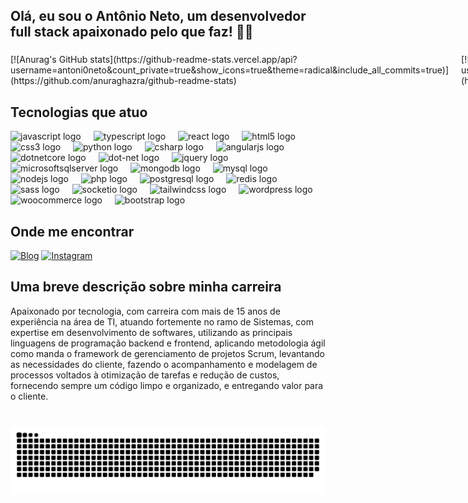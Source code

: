 <h2 align="left">Olá, eu sou o Antônio Neto, um desenvolvedor full stack apaixonado pelo que faz! 🖐🏻</h2>

###

<div style="display: flex; justify-content: space-between;">
  <div style="flex: 1; margin-right: 10px;">
    [![Anurag's GitHub stats](https://github-readme-stats.vercel.app/api?username=antoni0neto&count_private=true&show_icons=true&theme=radical&include_all_commits=true)](https://github.com/anuraghazra/github-readme-stats)
  </div>
  <div style="flex: 1; margin-left: 10px;">
    [![Top Langs](https://github-readme-stats.vercel.app/api/top-langs/?username=antoni0neto&count_private=true&layout=compact&theme=radical)](https://github.com/anuraghazra/github-readme-stats)
  </div>
</div>

###

## Tecnologias que atuo

<div align="left">
  <img src="https://cdn.jsdelivr.net/gh/devicons/devicon/icons/javascript/javascript-original.svg" height="30" alt="javascript logo" />
  <img width="12" />
  <img src="https://cdn.jsdelivr.net/gh/devicons/devicon/icons/typescript/typescript-original.svg" height="30" alt="typescript logo" />
  <img width="12" />
  <img src="https://cdn.jsdelivr.net/gh/devicons/devicon/icons/react/react-original.svg" height="30" alt="react logo" />
  <img width="12" />
  <img src="https://cdn.jsdelivr.net/gh/devicons/devicon/icons/html5/html5-original.svg" height="30" alt="html5 logo" />
  <img width="12" />
  <img src="https://cdn.jsdelivr.net/gh/devicons/devicon/icons/css3/css3-original.svg" height="30" alt="css3 logo" />
  <img width="12" />
  <img src="https://cdn.jsdelivr.net/gh/devicons/devicon/icons/python/python-original.svg" height="30" alt="python logo" />
  <img width="12" />
  <img src="https://cdn.jsdelivr.net/gh/devicons/devicon/icons/csharp/csharp-original.svg" height="30" alt="csharp logo" />
  <img width="12" />
  <img src="https://cdn.jsdelivr.net/gh/devicons/devicon/icons/angularjs/angularjs-original.svg" height="30" alt="angularjs logo" />
  <img width="12" />
  <img src="https://cdn.jsdelivr.net/gh/devicons/devicon/icons/dotnetcore/dotnetcore-original.svg" height="30" alt="dotnetcore logo" />
  <img width="12" />
  <img src="https://cdn.jsdelivr.net/gh/devicons/devicon/icons/dot-net/dot-net-original.svg" height="30" alt="dot-net logo" />
  <img width="12" />
  <img src="https://cdn.jsdelivr.net/gh/devicons/devicon/icons/jquery/jquery-original.svg" height="30" alt="jquery logo" />
  <img width="12" />
  <img src="https://cdn.jsdelivr.net/gh/devicons/devicon/icons/microsoftsqlserver/microsoftsqlserver-plain.svg" height="30" alt="microsoftsqlserver logo" />
  <img width="12" />
  <img src="https://cdn.jsdelivr.net/gh/devicons/devicon/icons/mongodb/mongodb-original.svg" height="30" alt="mongodb logo" />
  <img width="12" />
  <img src="https://cdn.jsdelivr.net/gh/devicons/devicon/icons/mysql/mysql-original.svg" height="30" alt="mysql logo" />
  <img width="12" />
  <img src="https://cdn.jsdelivr.net/gh/devicons/devicon/icons/nodejs/nodejs-original.svg" height="30" alt="nodejs logo" />
  <img width="12" />
  <img src="https://cdn.jsdelivr.net/gh/devicons/devicon/icons/php/php-original.svg" height="30" alt="php logo" />
  <img width="12" />
  <img src="https://cdn.jsdelivr.net/gh/devicons/devicon/icons/postgresql/postgresql-original.svg" height="30" alt="postgresql logo" />
  <img width="12" />
  <img src="https://cdn.jsdelivr.net/gh/devicons/devicon/icons/redis/redis-original.svg" height="30" alt="redis logo" />
  <img width="12" />
  <img src="https://cdn.jsdelivr.net/gh/devicons/devicon/icons/sass/sass-original.svg" height="30" alt="sass logo" />
  <img width="12" />
  <img src="https://cdn.jsdelivr.net/gh/devicons/devicon/icons/socketio/socketio-original.svg" height="30" alt="socketio logo" />
  <img width="12" />
  <img src="https://cdn.jsdelivr.net/gh/devicons/devicon/icons/tailwindcss/tailwindcss-original-wordmark.svg" height="30" alt="tailwindcss logo" />
  <img width="12" />
  <img src="https://cdn.jsdelivr.net/gh/devicons/devicon/icons/wordpress/wordpress-original.svg" height="30" alt="wordpress logo" />
  <img width="12" />
  <img src="https://cdn.jsdelivr.net/gh/devicons/devicon/icons/woocommerce/woocommerce-original.svg" height="30" alt="woocommerce logo" />
  <img width="12" />
  <img src="https://cdn.jsdelivr.net/gh/devicons/devicon/icons/bootstrap/bootstrap-original.svg" height="30" alt="bootstrap logo" />
</div>

## Onde me encontrar

[![Blog](https://img.shields.io/website-up-down-green-red/http/monip.org.svg)](https://antonioneto.dev.br)
[![Instagram](https://img.shields.io/badge/Instagram-E4405F?style=for-the-badge&logo=instagram&logoColor=white)](https://www.instagram.com/antoni0neto)

## Uma breve descrição sobre minha carreira

Apaixonado por tecnologia, com carreira com mais de 15 anos de experiência na área de TI, atuando fortemente no ramo de Sistemas, com expertise em desenvolvimento de softwares, utilizando as principais linguagens de programação backend e frontend, aplicando metodologia ágil como manda o framework de gerenciamento de projetos Scrum, levantando as necessidades do cliente, fazendo o acompanhamento e modelagem de processos voltados à otimização de tarefas e redução de custos, fornecendo sempre um código limpo e organizado, e entregando valor para o cliente.

###

<br clear="both">

<img src="https://raw.githubusercontent.com/antoni0neto/antoni0neto/output/snake.svg" alt="Snake animation" />
